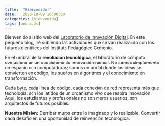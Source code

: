```yaml
---
title:  "Bienvenido!"
date:   2025-10-09 10:00:00
categories: [bienvenida]
tags: [anuncios]
---
```

Bienvenido al sitio web del [Laboratorio de Innovación Digital][lid]. En este pequeño blog, iré subiendo las actividades que se van realizando con los futuros científicos del Instituto Pedagógico Comenio.

En el umbral de la **revolución tecnológica**, el laboratorio de cómputo evoluciona en un ecosistema de innovación radical. No somos simplemente un espacio con computadoras; somos un portal donde las ideas se convierten en código, los sueños en algoritmos y el conocimiento en transformación.

Cada byte, cada línea de código, cada conexión de red representa más que tecnología: son los latidos de un organismo vivo que respira innovación. Aquí, los estudiantes y profesionales no son meros usuarios, son arquitectos de futuros posibles.

**Nuestra Misión:** Derribar muros entre lo imaginado y lo realizable. Convertir cada desafío en una oportunidad de reinvención tecnológica.

[lid]: https://ipc-lid.github.io/
[meet]: https://meet.google.com/jpc-tcsx-mhp
